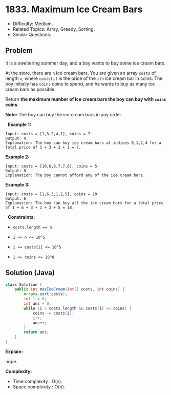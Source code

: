# 1833. Maximum Ice Cream Bars

- Difficulty: Medium.
- Related Topics: Array, Greedy, Sorting.
- Similar Questions: .

## Problem

It is a sweltering summer day, and a boy wants to buy some ice cream bars.

At the store, there are ```n``` ice cream bars. You are given an array ```costs``` of length ```n```, where ```costs[i]``` is the price of the ```ith``` ice cream bar in coins. The boy initially has ```coins``` coins to spend, and he wants to buy as many ice cream bars as possible. 

Return **the **maximum** number of ice cream bars the boy can buy with **```coins```** coins.**

**Note:** The boy can buy the ice cream bars in any order.

 
**Example 1:**

```
Input: costs = [1,3,2,4,1], coins = 7
Output: 4
Explanation: The boy can buy ice cream bars at indices 0,1,2,4 for a total price of 1 + 3 + 2 + 1 = 7.
```

**Example 2:**

```
Input: costs = [10,6,8,7,7,8], coins = 5
Output: 0
Explanation: The boy cannot afford any of the ice cream bars.
```

**Example 3:**

```
Input: costs = [1,6,3,1,2,5], coins = 20
Output: 6
Explanation: The boy can buy all the ice cream bars for a total price of 1 + 6 + 3 + 1 + 2 + 5 = 18.
```

 
**Constraints:**


	
- ```costs.length == n```
	
- ```1 <= n <= 10^5```
	
- ```1 <= costs[i] <= 10^5```
	
- ```1 <= coins <= 10^8```


## Solution (Java)

```java
class Solution {
    public int maxIceCream(int[] costs, int coins) {
        Arrays.sort(costs);
        int i = 0;
        int ans = 0;
        while (i < costs.length && costs[i] <= coins) {
            coins -= costs[i];
            i++;
            ans++;
        }
        return ans;
    }
}
```

**Explain:**

nope.

**Complexity:**

* Time complexity : O(n).
* Space complexity : O(n).
